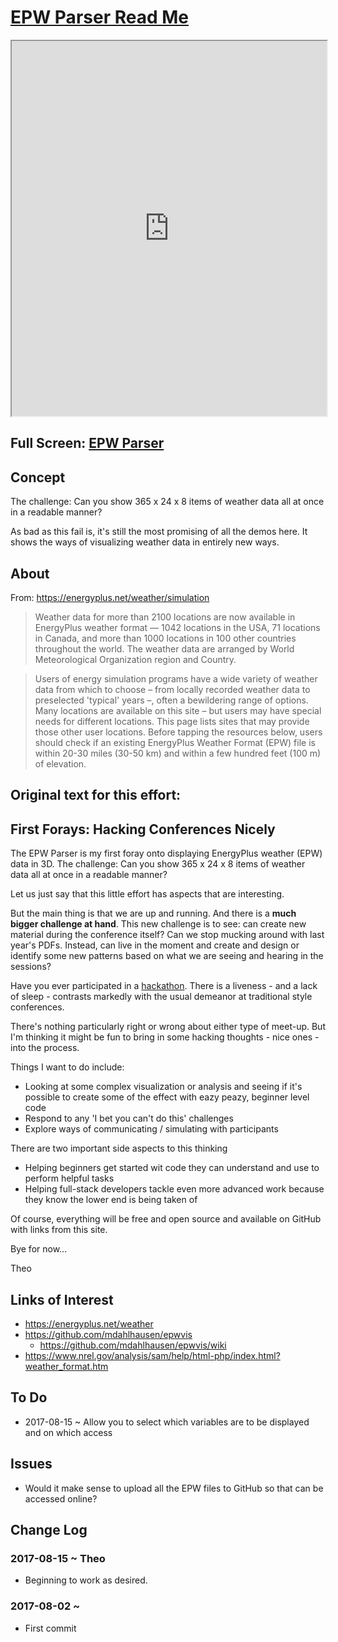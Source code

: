 <span style=display:none; >[You are now in a GitHub source code view - click this link to view Read Me file as a web page]( https://ibpsa2017.github.io/epw-json-parser/#README.md "View file as a web page." ) </span>


[EPW Parser Read Me]( https://ibpsa2017.github.io/index.html#epw-json-parser/README.md )
====


<iframe src=https://ibpsa2017.github.io/epw-json-parser/epw-parser-r2.html width=100% height=600px onload=this.contentWindow.controls.enableZoom=false; ></iframe>

## Full Screen: [EPW Parser]( https://ibpsa2017.github.io/epw-parser/epw-parser-r2.html )

## Concept

The challenge: Can you show 365 x 24 x 8 items of weather data all at once in a readable manner?

As bad as this fail is, it's still the most promising of all the demos here. It shows the ways of visualizing weather data in entirely new ways.




## About
From: https://energyplus.net/weather/simulation

> Weather data for more than 2100 locations are now available in EnergyPlus weather format — 1042 locations in the USA, 71 locations in Canada, and more than 1000 locations in 100 other countries throughout the world. The weather data are arranged by World Meteorological Organization region and Country.

> Users of energy simulation programs have a wide variety of weather data from which to choose – from locally recorded weather data to preselected 'typical' years –, often a bewildering range of options. Many locations are available on this site – but users may have special needs for different locations. This page lists sites that may provide those other user locations. Before tapping the resources below, users should check if an existing EnergyPlus Weather Format (EPW) file is within 20-30 miles (30-50 km) and within a few hundred feet (100 m) of elevation.

## Original text for this effort:

## First Forays: Hacking Conferences Nicely

The EPW Parser is my first foray onto displaying EnergyPlus weather (EPW) data in 3D. The challenge: Can you show 365 x 24 x 8 items of weather data all at once in a readable manner?

Let us just say that this little effort has aspects that are interesting.

But the main thing is that we are up and running. And there is a **much bigger challenge at hand**. This new challenge is to see: can create new material during the conference itself? Can we stop mucking around with last year's PDFs. Instead, can live in the moment and create and design or identify some new patterns based on what we are seeing and hearing in the sessions?

Have you ever participated in a [hackathon]( https://en.wikipedia.org/wiki/Hackathon ). There is a liveness - and a lack of sleep - contrasts markedly with the usual demeanor at traditional style conferences.

There's nothing particularly right or wrong about either type of meet-up. But I'm thinking it might be fun to bring in some hacking thoughts - nice ones - into the process.

Things I want to do include:

* Looking at some complex visualization or analysis and seeing if it's possible to create some of the effect with eazy peazy, beginner level code
* Respond to any 'I bet you can't do this' challenges
* Explore ways of communicating / simulating with participants

There are two important side aspects to this thinking

* Helping beginners get started wit code they can understand and use to perform helpful tasks
* Helping full-stack developers tackle even more advanced work because they know the lower end is being taken of 

Of course, everything will be free and open source and available on GitHub with links from this site.

Bye for now...

Theo


## Links of Interest

* https://energyplus.net/weather
* https://github.com/mdahlhausen/epwvis
	* https://github.com/mdahlhausen/epwvis/wiki
* https://www.nrel.gov/analysis/sam/help/html-php/index.html?weather_format.htm



## To Do

* 2017-08-15 ~ Allow you to select which variables are to be displayed and on which access


## Issues

* Would it make sense to upload all the EPW files to GitHub so that can be accessed online?


## Change Log


### 2017-08-15 ~ Theo

* Beginning to work as desired.

### 2017-08-02 ~ 

* First commit